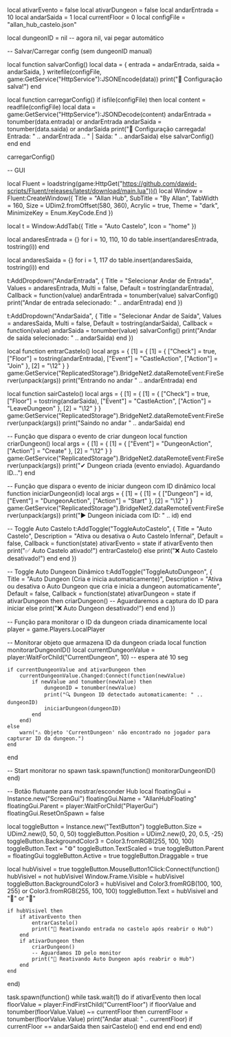 local ativarEvento = false
local ativarDungeon = false
local andarEntrada = 10
local andarSaida = 1
local currentFloor = 0
local configFile = "allan_hub_castelo.json"

local dungeonID = nil -- agora nil, vai pegar automático

-- Salvar/Carregar config (sem dungeonID manual)

local function salvarConfig()
    local data = {
        entrada = andarEntrada,
        saida = andarSaida,
    }
    writefile(configFile, game:GetService("HttpService"):JSONEncode(data))
    print("💾 Configuração salva!")
end

local function carregarConfig()
    if isfile(configFile) then
        local content = readfile(configFile)
        local data = game:GetService("HttpService"):JSONDecode(content)
        andarEntrada = tonumber(data.entrada) or andarEntrada
        andarSaida = tonumber(data.saida) or andarSaida
        print("📂 Configuração carregada! Entrada: " .. andarEntrada .. " | Saída: " .. andarSaida)
    else
        salvarConfig()
    end
end

carregarConfig()

-- GUI

local Fluent = loadstring(game:HttpGet("https://github.com/dawid-scripts/Fluent/releases/latest/download/main.lua"))()
local Window = Fluent:CreateWindow({
    Title = "Allan Hub",
    SubTitle = "By Allan",
    TabWidth = 160,
    Size = UDim2.fromOffset(580, 360),
    Acrylic = true,
    Theme = "dark",
    MinimizeKey = Enum.KeyCode.End
})

local t = Window:AddTab({
    Title = "Auto Castelo",
    Icon = "home"
})

local andaresEntrada = {}
for i = 10, 110, 10 do
    table.insert(andaresEntrada, tostring(i))
end

local andaresSaida = {}
for i = 1, 117 do
    table.insert(andaresSaida, tostring(i))
end

t:AddDropdown("AndarEntrada", {
    Title = "Selecionar Andar de Entrada",
    Values = andaresEntrada,
    Multi = false,
    Default = tostring(andarEntrada),
    Callback = function(value)
        andarEntrada = tonumber(value)
        salvarConfig()
        print("Andar de entrada selecionado: " .. andarEntrada)
    end
})

t:AddDropdown("AndarSaida", {
    Title = "Selecionar Andar de Saída",
    Values = andaresSaida,
    Multi = false,
    Default = tostring(andarSaida),
    Callback = function(value)
        andarSaida = tonumber(value)
        salvarConfig()
        print("Andar de saída selecionado: " .. andarSaida)
    end
})

local function entrarCastelo()
    local args = {
        [1] = {
            [1] = {
                ["Check"] = true,
                ["Floor"] = tostring(andarEntrada),
                ["Event"] = "CastleAction",
                ["Action"] = "Join"
            },
            [2] = "\12"
        }
    }
    game:GetService("ReplicatedStorage").BridgeNet2.dataRemoteEvent:FireServer(unpack(args))
    print("Entrando no andar " .. andarEntrada)
end

local function sairCastelo()
    local args = {
        [1] = {
            [1] = {
                ["Check"] = true,
                ["Floor"] = tostring(andarSaida),
                ["Event"] = "CastleAction",
                ["Action"] = "LeaveDungeon"
            },
            [2] = "\12"
        }
    }
    game:GetService("ReplicatedStorage").BridgeNet2.dataRemoteEvent:FireServer(unpack(args))
    print("Saindo no andar " .. andarSaida)
end

-- Função que dispara o evento de criar dungeon
local function criarDungeon()
    local args = {
        [1] = {
            [1] = {
                ["Event"] = "DungeonAction",
                ["Action"] = "Create"
            },
            [2] = "\12"
        }
    }
    game:GetService("ReplicatedStorage").BridgeNet2.dataRemoteEvent:FireServer(unpack(args))
    print("✔ Dungeon criada (evento enviado). Aguardando ID...")
end

-- Função que dispara o evento de iniciar dungeon com ID dinâmico
local function iniciarDungeon(id)
    local args = {
        [1] = {
            [1] = {
                ["Dungeon"] = id,
                ["Event"] = "DungeonAction",
                ["Action"] = "Start"
            },
            [2] = "\12"
        }
    }
    game:GetService("ReplicatedStorage").BridgeNet2.dataRemoteEvent:FireServer(unpack(args))
    print("▶ Dungeon iniciada com ID: " .. id)
end

-- Toggle Auto Castelo
t:AddToggle("ToggleAutoCastelo", {
    Title = "Auto Castelo",
    Description = "Ativa ou desativa o Auto Castelo Infernal",
    Default = false,
    Callback = function(state)
        ativarEvento = state
        if ativarEvento then
            print("✅ Auto Castelo ativado!")
            entrarCastelo()
        else
            print("❌ Auto Castelo desativado!")
        end
    end
})

-- Toggle Auto Dungeon Dinâmico
t:AddToggle("ToggleAutoDungeon", {
    Title = "Auto Dungeon (Cria e inicia automaticamente)",
    Description = "Ativa ou desativa o Auto Dungeon que cria e inicia a dungeon automaticamente",
    Default = false,
    Callback = function(state)
        ativarDungeon = state
        if ativarDungeon then
            criarDungeon()
            -- Aguardaremos a captura do ID para iniciar
        else
            print("❌ Auto Dungeon desativado!")
        end
    end
})

-- Função para monitorar o ID da dungeon criada dinamicamente
local player = game.Players.LocalPlayer

-- Monitorar objeto que armazena ID da dungeon criada
local function monitorarDungeonID()
    local currentDungeonValue = player:WaitForChild("CurrentDungeon", 10) -- espera até 10 seg

    if currentDungeonValue and ativarDungeon then
        currentDungeonValue.Changed:Connect(function(newValue)
            if newValue and tonumber(newValue) then
                dungeonID = tonumber(newValue)
                print("🔍 Dungeon ID detectado automaticamente: " .. dungeonID)
                iniciarDungeon(dungeonID)
            end
        end)
    else
        warn("⚠️ Objeto 'CurrentDungeon' não encontrado no jogador para capturar ID da dungeon.")
    end
end

-- Start monitorar no spawn
task.spawn(function()
    monitorarDungeonID()
end)

-- Botão flutuante para mostrar/esconder Hub
local floatingGui = Instance.new("ScreenGui")
floatingGui.Name = "AllanHubFloating"
floatingGui.Parent = player:WaitForChild("PlayerGui")
floatingGui.ResetOnSpawn = false

local toggleButton = Instance.new("TextButton")
toggleButton.Size = UDim2.new(0, 50, 0, 50)
toggleButton.Position = UDim2.new(0, 20, 0.5, -25)
toggleButton.BackgroundColor3 = Color3.fromRGB(255, 100, 100)
toggleButton.Text = "⚙"
toggleButton.TextScaled = true
toggleButton.Parent = floatingGui
toggleButton.Active = true
toggleButton.Draggable = true

local hubVisivel = true
toggleButton.MouseButton1Click:Connect(function()
    hubVisivel = not hubVisivel
    Window.Frame.Visible = hubVisivel
    toggleButton.BackgroundColor3 = hubVisivel and Color3.fromRGB(100, 100, 255) or Color3.fromRGB(255, 100, 100)
    toggleButton.Text = hubVisivel and "🔼" or "🔽"

    if hubVisivel then
        if ativarEvento then
            entrarCastelo()
            print("🔁 Reativando entrada no castelo após reabrir o Hub")
        end
        if ativarDungeon then
            criarDungeon()
            -- Aguardamos ID pelo monitor
            print("🔁 Reativando Auto Dungeon após reabrir o Hub")
        end
    end
end)

task.spawn(function()
    while task.wait(1) do
        if ativarEvento then
            local floorValue = player:FindFirstChild("CurrentFloor")
            if floorValue and tonumber(floorValue.Value) ~= currentFloor then
                currentFloor = tonumber(floorValue.Value)
                print("Andar atual: " .. currentFloor)
                if currentFloor == andarSaida then
                    sairCastelo()
                end
            end
        end
    end
end)